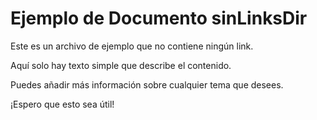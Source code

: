 # Ejemplo de Documento sinLinksDir

Este es un archivo de ejemplo que no contiene ningún link.

Aquí solo hay texto simple que describe el contenido.

Puedes añadir más información sobre cualquier tema que desees.

¡Espero que esto sea útil!
